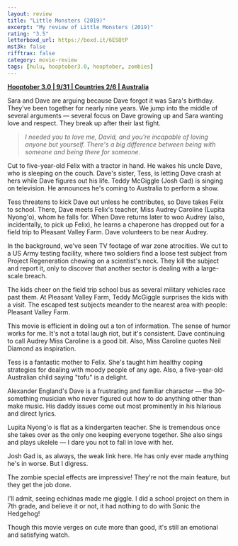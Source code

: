 ```yaml
---
layout: review
title: "Little Monsters (2019)"
excerpt: "My review of Little Monsters (2019)"
rating: "3.5"
letterboxd_url: https://boxd.it/6ESQtP
mst3k: false
rifftrax: false
category: movie-review
tags: [hulu, hooptober3.0, hooptober, zombies]
---
```


<b><a href="https://boxd.it/pRNoI/detail" target="_blank" rel="noopener">Hooptober 3.0 | 9/31 | Countries 2/6 | Australia</a></b>

Sara and Dave are arguing because Dave forgot it was Sara's birthday. They've been together for nearly nine years. We jump into the middle of several arguments — several focus on Dave growing up and Sara wanting love and respect. They break up after their last fight.

<blockquote><i>I needed you to love me, David, and you're incapable of loving anyone but yourself. There's a big difference between being with someone and being there for someone.</i></blockquote>

Cut to five-year-old Felix with a tractor in hand. He wakes his uncle Dave, who is sleeping on the couch. Dave's sister, Tess, is letting Dave crash at hers while Dave figures out his life. Teddy McGiggle (Josh Gad) is singing on television. He announces he's coming to Australia to perform a show.

Tess threatens to kick Dave out unless he contributes, so Dave takes Felix to school. There, Dave meets Felix's teacher, Miss Audrey Caroline (Lupita Nyong'o), whom he falls for. When Dave returns later to woo Audrey (also, incidentally, to pick up Felix), he learns a chaperone has dropped out for a field trip to Pleasant Valley Farm. Dave volunteers to be near Audrey.

In the background, we've seen TV footage of war zone atrocities. We cut to a US Army testing facility, where two soldiers find a loose test subject from Project Regeneration chewing on a scientist's neck. They kill the subject and report it, only to discover that another sector is dealing with a large-scale breach.

The kids cheer on the field trip school bus as several military vehicles race past them. At Pleasant Valley Farm, Teddy McGiggle surprises the kids with a visit. The escaped test subjects meander to the nearest area with people: Pleasant Valley Farm.

This movie is efficient in doling out a ton of information. The sense of humor works for me. It's not a total laugh riot, but it's consistent. Dave continuing to call Audrey Miss Caroline is a good bit. Also, Miss Caroline quotes Neil Diamond as inspiration.

Tess is a fantastic mother to Felix. She's taught him healthy coping strategies for dealing with moody people of any age. Also, a five-year-old Australian child saying "tofu" is a delight.

Alexander England's Dave is a frustrating and familiar character — the 30-something musician who never figured out how to do anything other than make music. His daddy issues come out most prominently in his hilarious and direct lyrics.

Lupita Nyong'o is flat as a kindergarten teacher. She is tremendous once she takes over as the only one keeping everyone together. She also sings and plays ukelele — I dare you not to fall in love with her.

Josh Gad is, as always, the weak link here. He has only ever made anything he's in worse. But I digress.

The zombie special effects are impressive! They're not the main feature, but they get the job done.

I'll admit, seeing echidnas made me giggle. I did a school project on them in 7th grade, and believe it or not, it had nothing to do with Sonic the Hedgehog!

Though this movie verges on cute more than good, it's still an emotional and satisfying watch.
